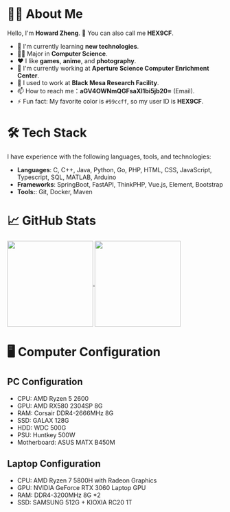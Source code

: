 # 👨‍💻 About Me

Hello, I'm **Howard Zheng**. 👋 You can also call me **HEX9CF**. 

- 🌱 I'm currently learning **new technologies**.
- 🧑‍🎓 Major in **Computer Science**.
- ❤️ I like **games**, **anime**, and **photography**.
- 💼 I'm currently working at **Aperture Science Computer Enrichment Center**.
- 🏢 I used to work at **Black Mesa Research Facility**.
- 📫 How to reach me：**aGV4OWNmQGFsaXl1bi5jb20=** (Email).
- ⚡ Fun fact: My favorite color is `#99ccff`, so my user ID is **HEX9CF**.

# 🛠 Tech Stack

I have experience with the following languages, tools, and technologies:

- **Languages**: C, C++, Java, Python, Go, PHP, HTML, CSS, JavaScript, Typescript, SQL, MATLAB, Arduino
- **Frameworks**: SpringBoot, FastAPI, ThinkPHP, Vue.js, Element, Bootstrap
- **Tools:**: Git, Docker, Maven

# 📈 GitHub Stats

<a href="#">
  <img height=200 align="center" src="https://github-readme-stats.vercel.app/api?username=HEX9CF&theme=dark&show_icons=true" />
</a>
<a href="#">
  <img height=200 align="center" src="https://github-readme-stats.vercel.app/api/top-langs/?username=HEX9CF&layout=compact&langs_count=8&theme=dark&card_width=320" />
</a>

# 🖥️ Computer Configuration

## PC Configuration

- CPU: AMD Ryzen 5 2600
- GPU: AMD RX580 2304SP 8G
- RAM: Corsair DDR4-2666MHz 8G
- SSD: GALAX 128G
- HDD: WDC 500G
- PSU: Huntkey 500W
- Motherboard: ASUS MATX B450M

## Laptop Configuration 

- CPU: AMD Ryzen 7 5800H with Radeon Graphics
- GPU: NVIDIA GeForce RTX 3060 Laptop GPU
- RAM: DDR4-3200MHz 8G *2
- SSD: SAMSUNG 512G + KIOXIA RC20 1T
